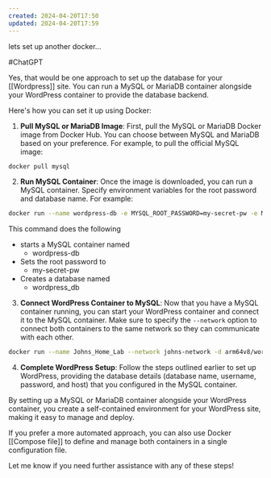 ```yaml
---
created: 2024-04-20T17:50
updated: 2024-04-20T17:59
---
```





lets set up another docker...

#ChatGPT 

Yes, that would be one approach to set up the database for your [[Wordpress]] site. You can run a MySQL or MariaDB container alongside your WordPress container to provide the database backend.

Here's how you can set it up using Docker:

1. **Pull MySQL or MariaDB Image**: First, pull the MySQL or MariaDB Docker image from Docker Hub. You can choose between MySQL and MariaDB based on your preference. For example, to pull the official MySQL image:

```bash
docker pull mysql
```
   
2. **Run MySQL Container**: Once the image is downloaded, you can run a MySQL container. Specify environment variables for the root password and database name. For example:

```bash
docker run --name wordpress-db -e MYSQL_ROOT_PASSWORD=my-secret-pw -e MYSQL_DATABASE=wordpress_db -d mysql
```

This command does the following
- starts a MySQL container named
	- wordpress-db
- Sets the root password to
	- my-secret-pw
- Creates a database named
	- wordpress_db

3. **Connect WordPress Container to MySQL**: Now that you have a MySQL container running, you can start your WordPress container and connect it to the MySQL container. Make sure to specify the `--network` option to connect both containers to the same network so they can communicate with each other.

```bash
docker run --name Johns_Home_Lab --network johns-network -d arm64v8/wordpress
```

4. **Complete WordPress Setup**: Follow the steps outlined earlier to set up WordPress, providing the database details (database name, username, password, and host) that you configured in the MySQL container.
  
By setting up a MySQL or MariaDB container alongside your WordPress container, you create a self-contained environment for your WordPress site, making it easy to manage and deploy.

If you prefer a more automated approach, you can also use Docker [[Compose file]] to define and manage both containers in a single configuration file.

Let me know if you need further assistance with any of these steps!